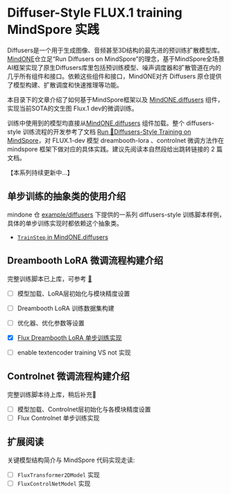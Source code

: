 # Diffuser-Style FLUX.1 training MindSpore 实践

Diffusers是一个用于生成图像、音频甚至3D结构的最先进的预训练扩散模型库。[MindONE](https://github.com/mindspore-lab/mindone)仓立足“Run Diffusers on MindSpore”的理念，基于MindSpore全场景AI框架实现了原生Diffusers库里包括预训练模型、噪声调度器和扩散管道在内的几乎所有组件和接口。依赖这些组件和接口，MindONE对齐 Diffusers 原仓提供了模型构建、扩散调度和快速推理等功能。

本目录下的文章介绍了如何基于MindSpore框架以及 [MindONE.diffusers](https://github.com/mindspore-lab/mindone/tree/master/mindone/diffusers#readme) 组件，实现当前SOTA的文生图 Flux.1 dev的微调训练。

训练中使用到的模型均直接从[MindONE.diffusers](https://github.com/mindspore-lab/mindone/tree/master/mindone/diffusers#readme) 组件加载。整个 diffusers-style 训练流程的开发参考了文档 [Run 🤗Diffusers-Style Training on MindSpore](https://gist.github.com/townwish4git/3a181a1884747dfbbe4b31107ec02166)，对 FLUX.1-dev 模型 dreambooth-lora 、controlnet 微调方法作在 mindspore 框架下做对应的具体实践。建议先阅读本自然段给出跳转链接的 2 篇文档。

【本系列持续更新中...】

## 单步训练的抽象类的使用介绍
mindone 仓 [example/diffusers](https://github.com/mindspore-lab/mindone/tree/master/examples/diffusers) 下提供的一系列 diffusers-style 训练脚本样例，具体的单步训练实现时都依赖这个抽象类。
- [`TrainStep` in MindONE.diffusers](trainstep_in_mindone_diffusers.md)


## Dreambooth LoRA 微调流程构建介绍
完整训练脚本已上库，可参考 [🔗](https://github.com/mindspore-lab/mindone/blob/master/examples/diffusers/dreambooth/README_flux.md)
- [ ] 模型加载、LoRA层初始化与模块精度设置
- [ ] Dreambooth LoRA 训练数据集构建
- [ ] 优化器、优化参数等设置
- [x] [Flux Dreambooth LoRA 单步训练实现](flux_dreambooth_lora_train_step.md)
- [ ] enable textencoder training VS not 实现


## Controlnet 微调流程构建介绍
完整训练脚本待上库，稍后补充🔗
- [ ] 模型加载、Controlnet层初始化与各模块精度设置
- [ ] Flux Controlnet 单步训练实现

## 扩展阅读
关键模型结构简介与 MindSpore 代码实现走读:
- [ ] `FluxTransformer2DModel` 实现
- [ ] `FluxControlNetModel` 实现
